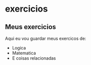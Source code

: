 # exercicios

## Meus exercicios


Aqui eu vou guardar meus exercicos de:

- Logica
- Matematica
- E coisas relacionadas

